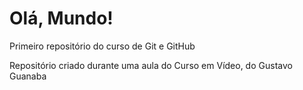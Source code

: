 # Olá, Mundo!
 Primeiro repositório do curso de Git e GitHub

 Repositório criado durante uma aula do Curso em Vídeo, do Gustavo Guanaba
